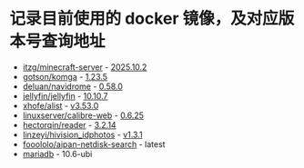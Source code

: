 # 记录目前使用的 docker 镜像，及对应版本号查询地址

- [itzg/minecraft-server](https://hub.docker.com/r/itzg/minecraft-server/tags) - [2025.10.2](https://github.com/itzg/docker-minecraft-server/tags)
- [gotson/komga](https://hub.docker.com/r/gotson/komga/tags) - [1.23.5](https://github.com/gotson/komga/tags)
- [deluan/navidrome](https://hub.docker.com/r/deluan/navidrome/tags) - [0.58.0](https://github.com/navidrome/navidrome/tags)
- [jellyfin/jellyfin](https://hub.docker.com/r/jellyfin/jellyfin/tags) - [10.10.7](https://github.com/jellyfin/jellyfin/tags)
- [xhofe/alist](https://hub.docker.com/r/xhofe/alist/tags) - [v3.53.0](https://github.com/AlistGo/alist/tags)
- [linuxserver/calibre-web](https://hub.docker.com/r/linuxserver/calibre-web/tags) - [0.6.25](https://github.com/janeczku/calibre-web/tags)
- [hectorqin/reader](https://hub.docker.com/r/hectorqin/reader/tags) - [3.2.14](https://github.com/hectorqin/reader/tags)
- [linzeyi/hivision_idphotos](https://hub.docker.com/r/linzeyi/hivision_idphotos/tags) - [v1.3.1](https://github.com/Zeyi-Lin/HivisionIDPhotos/tags)
- [fooololo/aipan-netdisk-search](https://hub.docker.com/r/fooololo/aipan-netdisk-search/tags) - latest
- [mariadb](https://hub.docker.com/_/mariadb/tags) - 10.6-ubi
